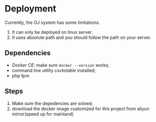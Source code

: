 # Deployment
Currently, the OJ system has some limitations. 

1. It can only be deployed on linux server.
1. It uses absolute path and you should follow the path on your server.

## Dependencies

* *Docker CE*: make sure `docker --version` works;
* command line utility *csvtotable* installed;
* php fpm

## Steps

1. Make sure the depedencies are solved;
1. download the docker image customized for this project from aliyun mirror(speed up for mainland)
